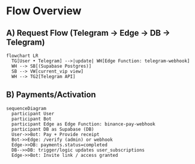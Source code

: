 # Flow Overview

## A) Request Flow (Telegram → Edge → DB → Telegram)
```mermaid
flowchart LR
  TG[User • Telegram] -->|update| WH[Edge Function: telegram-webhook]
  WH --> SB[(Supabase Postgres)]
  SB --> VW[current_vip view]
  WH --> TG2[Telegram API]
```

## B) Payments/Activation
```mermaid
sequenceDiagram
  participant User
  participant Bot
  participant Edge as Edge Function: binance-pay-webhook
  participant DB as Supabase (DB)
  User->>Bot: Pay + Provide receipt
  Bot->>Edge: /verify (admin) or webhook
  Edge->>DB: payments.status=completed
  DB-->>DB: trigger/logic updates user_subscriptions
  Edge->>Bot: Invite link / access granted
```
